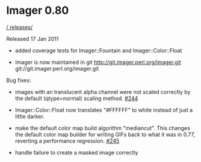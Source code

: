 # Imager 0.80

[ / ](..) [releases/](./)

Released 17 Jan 2011

- added coverage tests for Imager::Fountain and Imager::Color::Float

- Imager is now maintained in git http://git.imager.perl.org/imager.git git://git.imager.perl.org/imager.git

Bug fixes:

- images with an translucent alpha channel were not scaled correctly by the default (qtype=normal) scaling method. [#244](https://github.com/tonycoz/imager/issues/244)

- Imager::Color::Float now translates "#FFFFFF" to white instead of just a little darker.

- make the default color map build algorithm "mediancut". This changes the default color map builder for writing GIFs back to what it was in 0.77, reverting a performance regression. [#245](https://github.com/tonycoz/imager/issues/245)

- handle failure to create a masked image correctly